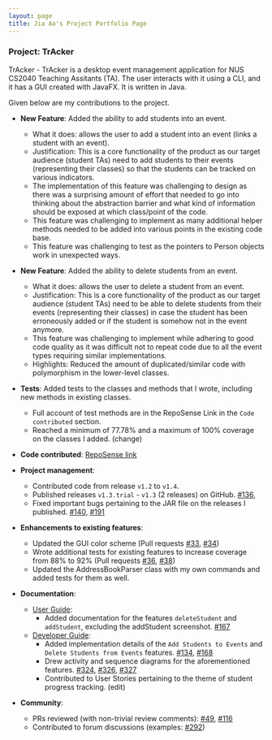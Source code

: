 ```yaml
---
layout: page
title: Jia Ao's Project Portfolio Page
---
```


### Project: TrAcker

TrAcker - TrAcker is a desktop event management application for NUS CS2040 Teaching Assitants (TA). The user interacts with it using a CLI, and it has a GUI created with JavaFX. It is written in Java.

Given below are my contributions to the project.

* **New Feature**: Added the ability to add students into an event.
  * What it does: allows the user to add a student into an event (links a student with an event).
  * Justification: This is a core functionality of the product as our target audience (student TAs) need to add students to their events (representing their classes) so that the students can be tracked on various indicators.
  * The implementation of this feature was challenging to design as there was a surprising amount of effort that needed to go into thinking about the abstraction barrier and what kind of information should be exposed at which class/point of the code.
  * This feature was challenging to implement as many additional helper methods needed to be added into various points in the existing code base.
  * This feature was challenging to test as the pointers to Person objects work in unexpected ways.

* **New Feature**: Added the ability to delete students from an event.
  * What it does: allows the user to delete a student from an event.
  * Justification: This is a core functionality of the product as our target audience (student TAs) need to be able to delete students from their events (representing their classes) in case the student has been erroneously added or if the student is somehow not in the event anymore. 
  * This feature was challenging to implement while adhering to good code quality as it was difficult not to repeat code due to all the event types requiring similar implementations. 
  * Highlights: Reduced the amount of duplicated/similar code with polymorphism in the lower-level classes.

* **Tests**: Added tests to the classes and methods that I wrote, including new methods in existing classes.
  * Full account of test methods are in the RepoSense Link in the `Code contributed` section.
  * Reached a minimum of 77.78% and a maximum of 100% coverage on the classes I added. (change)

* **Code contributed**: [RepoSense link](https://nus-cs2103-ay2223s2.github.io/tp-dashboard/?search=shijiaao&sort=groupTitle&sortWithin=title&timeframe=commit&mergegroup=&groupSelect=groupByRepos&breakdown=true&checkedFileTypes=docs~functional-code~test-code~other&since=2023-02-17)

* **Project management**:
    * Contributed code from release `v1.2` to `v1.4`.
    * Published releases `v1.3.trial` - `v1.3` (2 releases) on GitHub. [\#136](https://github.com/AY2223S2-CS2103-F11-1/tp/pull/136), 
    * Fixed important bugs pertaining to the JAR file on the releases I published. [\#140](https://github.com/AY2223S2-CS2103-F11-1/tp/pull/140), [\#191](https://github.com/AY2223S2-CS2103-F11-1/tp/pull/191)
  
* **Enhancements to existing features**:
    * Updated the GUI color scheme (Pull requests [\#33](), [\#34]())
    * Wrote additional tests for existing features to increase coverage from 88% to 92% (Pull requests [\#36](), [\#38]())
    * Updated the AddressBookParser class with my own commands and added tests for them as well.

* **Documentation**:
    * [User Guide](https://ay2223s2-cs2103-f11-1.github.io/tp/UserGuide.html#add-student-to-event):
        * Added documentation for the features `deleteStudent` and `addStudent`, excluding the addStudent screenshot. [\#167](https://github.com/AY2223S2-CS2103-F11-1/tp/pull/167/files)
    * [Developer Guide](https://ay2223s2-cs2103-f11-1.github.io/tp/DeveloperGuide.html#add-students-to-events-feature):
        * Added implementation details of the `Add Students to Events` and `Delete Students from Events` features. [\#134](https://github.com/AY2223S2-CS2103-F11-1/tp/pull/134/files), [\#168](https://github.com/AY2223S2-CS2103-F11-1/tp/pull/168/files)
        * Drew activity and sequence diagrams for the aforementioned features. [\#324](https://github.com/AY2223S2-CS2103-F11-1/tp/pull/324), [\#326](https://github.com/AY2223S2-CS2103-F11-1/tp/pull/326), [\#327](https://github.com/AY2223S2-CS2103-F11-1/tp/pull/327)
        * Contributed to User Stories pertaining to the theme of student progress tracking. (edit)

* **Community**:
    * PRs reviewed (with non-trivial review comments): [\#49](https://github.com/AY2223S2-CS2103-F11-1/tp/pull/49), [\#116](https://github.com/AY2223S2-CS2103-F11-1/tp/pull/116)
    * Contributed to forum discussions (examples: [\#292](https://github.com/nus-cs2103-AY2223S2/forum/issues/292))

